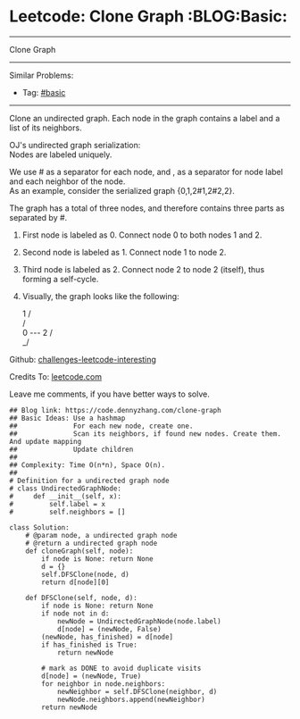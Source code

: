 # Leetcode: Clone Graph     :BLOG:Basic:


---

Clone Graph  

---

Similar Problems:  
-   Tag: [#basic](https://code.dennyzhang.com/category/basic)

---

Clone an undirected graph. Each node in the graph contains a label and a list of its neighbors.  

OJ's undirected graph serialization:  
Nodes are labeled uniquely.  

We use # as a separator for each node, and , as a separator for node label and each neighbor of the node.  
As an example, consider the serialized graph {0,1,2#1,2#2,2}.  

The graph has a total of three nodes, and therefore contains three parts as separated by #.  

1.  First node is labeled as 0. Connect node 0 to both nodes 1 and 2.
2.  Second node is labeled as 1. Connect node 1 to node 2.
3.  Third node is labeled as 2. Connect node 2 to node 2 (itself), thus forming a self-cycle.
4.  Visually, the graph looks like the following:

       1
      / \
     /   \
    0 --- 2
         / \
         \_/

Github: [challenges-leetcode-interesting](https://github.com/DennyZhang/challenges-leetcode-interesting/tree/master/clone-graph)  

Credits To: [leetcode.com](https://leetcode.com/problems/clone-graph/description/)  

Leave me comments, if you have better ways to solve.  

    ## Blog link: https://code.dennyzhang.com/clone-graph
    ## Basic Ideas: Use a hashmap
    ##              For each new node, create one.
    ##              Scan its neighbors, if found new nodes. Create them. And update mapping
    ##              Update children
    ##
    ## Complexity: Time O(n*n), Space O(n).
    ##
    # Definition for a undirected graph node
    # class UndirectedGraphNode:
    #     def __init__(self, x):
    #         self.label = x
    #         self.neighbors = []
    
    class Solution:
        # @param node, a undirected graph node
        # @return a undirected graph node
        def cloneGraph(self, node):
            if node is None: return None
            d = {}
            self.DFSClone(node, d)
            return d[node][0]
    
        def DFSClone(self, node, d):
            if node is None: return None
            if node not in d:
                newNode = UndirectedGraphNode(node.label)
                d[node] = (newNode, False)
            (newNode, has_finished) = d[node]
            if has_finished is True:
                return newNode
    
            # mark as DONE to avoid duplicate visits
            d[node] = (newNode, True)
            for neighbor in node.neighbors:
                newNeighbor = self.DFSClone(neighbor, d)
                newNode.neighbors.append(newNeighbor)
            return newNode